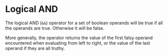 # Logical AND

The logical AND (<code>&&</code>) operator for a set of boolean operands will be true if all the operands are true. Otherwise it will be false.

More generally, the operator returns the value of the first falsy operand encountered when evaluating from left to right, or the value of the last operand if they are all truthy.
